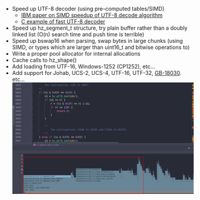 - Speed up UTF-8 decoder (using pre-computed tables/SIMD)
  - [IBM paper on SIMD speedup of UTF-8 decode algorithm](https://researcher.watson.ibm.com/researcher/files/jp-INOUEHRS/IPSJPRO2008_SIMDdecoding.pdf)
  - [C example of fast UTF-8 decoder](https://gist.github.com/gorb314/7888804)
- Speed up hz_segment_t structure, try plain buffer rather than a doubly linked list (O(n) search time and push time is terrible)
- Speed up bswap16 when parsing, swap bytes in large chunks (using SIMD, or types which are larger than uint16_t and bitwise operations to)
- Write a proper pool allocator for internal allocations
- Cache calls to hz_shape()
- Add loading from UTF-16, Windows-1252 (CP1252), etc...
- Add support for Johab, UCS-2, UCS-4, UTF-16, UTF-32, [GB-18030](https://fr.wikipedia.org/wiki/GB_18030). etc...
![img.png](img.png)